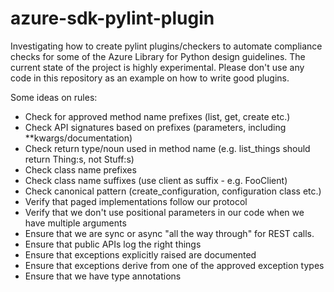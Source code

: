 # azure-sdk-pylint-plugin

Investigating how to create pylint plugins/checkers to automate compliance checks for some of the Azure Library for Python design guidelines.
The current state of the project is highly experimental. Please don't use any code in this repository as an example on how to write good plugins.

Some ideas on rules:

* Check for approved method name prefixes (list, get, create etc.)
* Check API signatures based on prefixes (parameters, including **kwargs/documentation)
* Check return type/noun used in method name (e.g. list_things should return Thing:s, not Stuff:s)
* Check class name prefixes
* Check class name suffixes (use client as suffix - e.g. FooClient)
* Check canonical pattern (create_configuration, configuration class etc.)
* Verify that paged implementations follow our protocol
* Verify that we don't use positional parameters in our code when we have multiple arguments
* Ensure that we are sync or async "all the way through" for REST calls.
* Ensure that public APIs log the right things
* Ensure that exceptions explicitly raised are documented
* Ensure that exceptions derive from one of the approved exception types
* Ensure that we have type annotations
